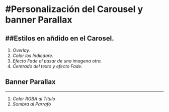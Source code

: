 #Personalización del Carousel y banner Parallax 
===============================================

##Estilos en añdido en el Carosel.
----------------------------------
1. *Overlay.*
2. *Color los Indicdore.*
3. *Efecto Fade al pasar de una imagena otra.*
4. *Centrado del texto y efecto Fade.*

## Banner Parallax
------------------

1. *Color RGBA al Titulo*
2. *Sombra al Parrafo* 

